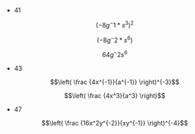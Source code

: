 * 41

$$(-8g^-1*s^3)^2$$

$$(-8g^-2*s^6)$$

$$64g^-2s^6$$

* 43

$$\left( \frac {4x^{-1}}{a^{-1}} \right)^{-3}$$

$$\left( \frac {4x^3}{a^3} \right)$$

* 47

$$\left( \frac {16x^2y^{-2}}{xy^{-1}} \right)^{-4}$$
